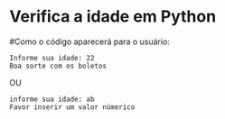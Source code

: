 # Verifica a idade em Python 

#Como o código aparecerá para o usuário:


    Informe sua idade: 22
    Boa sorte com os boletos


OU


    informe sua idade: ab
    Favor inserir um valor númerico
